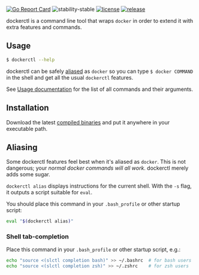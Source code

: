 [![Go Report Card](https://goreportcard.com/badge/github.com/softleader/dockerctl)](https://goreportcard.com/report/github.com/softleader/dockerctl)
![stability-stable](https://img.shields.io/badge/stability-stable-green.svg)
[![license](https://img.shields.io/github/license/softleader/dockerctl.svg)](./LICENSE)
[![release](https://img.shields.io/github/release/softleader/dockerctl.svg)](https://github.com/softleader/dockerctl/releases)

dockerctl is a command line tool that wraps `docker` in order to extend it with extra features and commands.

## Usage

``` sh
$ dockerctl --help 
```

dockerctl can be safely [aliased](#aliasing) as `docker` so you can type `$ docker COMMAND` in the shell and get all the usual `dockerctl` features.

See [Usage documentation](https://github.com/softleader/dockerctl/wiki) for the list of all commands and their arguments.

## Installation

Download the latest [compiled binaries](https://github.com/softleader/dockerctl/releases) and put it anywhere in your executable path.

## Aliasing

Some dockerctl features feel best when it's aliased as `docker`. This is not dangerous; your _normal docker commands will all work_. dockerctl merely adds some sugar.

`dockerctl alias` displays instructions for the current shell. With the `-s` flag, it
outputs a script suitable for `eval`.

You should place this command in your `.bash_profile` or other startup script:

``` sh
eval "$(dockerctl alias)"
```

### Shell tab-completion

Place this command in your `.bash_profile` or other startup script, e.g.:

``` sh
echo "source <(slctl completion bash)" >> ~/.bashrc  # for bash users
echo "source <(slctl completion zsh)" >> ~/.zshrc    # for zsh users
```
